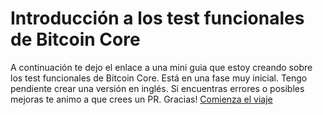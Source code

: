 # Introducción a los test funcionales de Bitcoin Core

A continuación te dejo el enlace a una mini guia que estoy creando sobre los test funcionales de Bitcoin Core. Está en una fase muy inicial. Tengo pendiente crear una versión en inglés. Si encuentras errores o posibles mejoras te animo a que crees un PR. Gracias!
[Comienza el viaje](01_0_Introduction.md)
